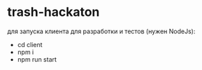 # trash-hackaton

для запуска клиента для разработки и тестов (нужен NodeJs):

<ul>
    <li>cd client</li>
    <li>npm i</li>
    <li>npm run start</li>
</ul>

